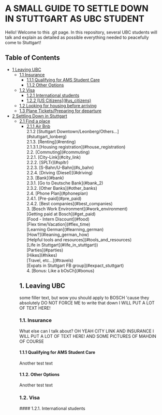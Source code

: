 <!-- toc -->
# A SMALL GUIDE TO SETTLE DOWN IN STUTTGART AS UBC STUDENT

Hello! Welcome to this .git page. In this repository, several UBC students will talk and explain as detailed as possible everything needed 
to peacefully come to Stuttgart! 

## Table of Contents  
<ul>
<li> <a href="#leaving_ubc">1 Leaving UBC</a>
 <ul>
  <li> <a href="#insurance">1.1 Insurance </a>
  <ul>
   <li> <a href="#ams"> 1.1.1 Qualifying for AMS Student Care </a> </li>
   <li> <a href="#leaving_ubc_else"> 1.1.2 Other Options </a> </li>
   </ul>
  <li> <a href="#visa">1.2  Visa </a>
  <ul>
   <li> <a href="#international_visa"> 1.2.1 International students</a> </li>
   <li> <a href="#us_citizens"> 1.2.2 [US Citizens](#us_citizens) </a></li>
  </ul>
  <li> <a href="#looking_for_house"> 1.2 Looking for housing before arriving </a> </li>
  <li> <a href="#plane_tickets"> 1.3 Plane Tickets/Preparing for departure </a></li>
 </ul>
 <li> <a href="#settling_stuttgart"> 2 Settling Down in Stuttgart </a> 
  <ul>
   <li> <a href="#find_place"> 2.1 Find a place</a>
    <ul>
     <li> <a href="#air_bnb"> 2.1.1 Air Bnb </a> </li>
2.1.2 [Stuttgart Downtown/Leonberg/Others…](#stuttgart_lonberg) <br/>
2.1.3. [Renting](#renting) <br/>
2.1.3.1.[Housing registration](#house_registration) <br/>
2.2. [Commuting](#commuting) <br/>
2.2.1. [City-Link](#city_link) <br/>
2.2.2. [SPLTr](#spltr) <br/>
2.2.3. [S-Bahn/U-Bahn](#s_bahn) <br/>
2.2.4. [Driving (Diesel)](#driving) <br/>
2.3. [Bank](#bank) <br/>
2.3.1. [Go to Deutsche Bank](#bank_2) <br/>
2.3.2. [Other Banks](#other_banks) <br/>
2.4. [Phone Plan](#phoneplan) <br/>
2.4.1. [Pre-paid](#pre_paid) <br/>
2.4.2. [Best companies](#best_companies) <br/>
3. [Bosch Work Environment](#work_environment) <br/>
[Getting paid at Bosch](#get_paid) <br/>
[Food - Intern Discount](#food) <br/>
[Flex time/Vacation](#flex_time) <br/>
[Learning German](#learning_german) <br/>
[How?](#leaning_german_how) <br/>
[Helpful tools and resources](#tools_and_resources) <br/>
[Life in Stuttgart](#life_in_stuttgart)) <br/>
[Parties](#parties) <br/>
[Hikes](#hikes) <br/>
[Travel, etc…](#travels) <br/>
[Expats in Stuttgart FB group](#expact_stuttgart) <br/>
4. [Bonus: Like a bOsCh](#bonus) <br/>
  </li>
 </ul>
 

<h2 id="leaving_ubc"> 1. Leaving UBC</h2>

some filler text, but wow you should apply to BOSCH 'cause they absolutely DO NOT FORCE ME to write that down
 I WILL PUT A LOT OF TEXT HERE!
 
<a name = "insurance"/> 
  
  ### 1.1. Insurance

What else can I talk about? OH YEAH CITY LINK AND INSURANCE
I WILL PUT A LOT OF TEXT HERE! AND SOME PICTURES OF MAHDIN OF COURSE

<a name = "ams"/>
  
  #### 1.1.1 Qualifying for AMS Student Care
  
Another test text

<a name = "leaving_ubc_else"/>
  
  #### 1.1.2. Other Options
  
Another test text

<a name = "visa"/>
  
  ### 1.2. Visa

<a name = "international_visa"/>
#### 1.2.1. International students
